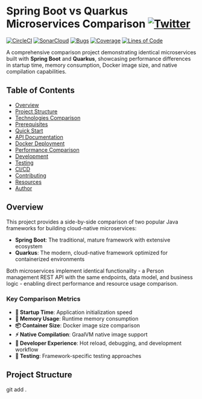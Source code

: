 # Spring Boot vs Quarkus Microservices Comparison [![Twitter](https://img.shields.io/twitter/follow/piotr_minkowski.svg?style=social&logo=twitter&label=Follow%20Me)](https://twitter.com/piotr_minkowski)

[![CircleCI](https://circleci.com/gh/piomin/sample-docker-microservice.svg?style=svg)](https://circleci.com/gh/piomin/sample-docker-microservice)
[![SonarCloud](https://sonarcloud.io/images/project_badges/sonarcloud-black.svg)](https://sonarcloud.io/dashboard?id=piomin_sample-docker-microservice)
[![Bugs](https://sonarcloud.io/api/project_badges/measure?project=piomin_sample-docker-microservice&metric=bugs)](https://sonarcloud.io/dashboard?id=piomin_sample-docker-microservice)
[![Coverage](https://sonarcloud.io/api/project_badges/measure?project=piomin_sample-docker-microservice&metric=coverage)](https://sonarcloud.io/dashboard?id=piomin_sample-docker-microservice)
[![Lines of Code](https://sonarcloud.io/api/project_badges/measure?project=piomin_sample-docker-microservice&metric=ncloc)](https://sonarcloud.io/dashboard?id=piomin_sample-docker-microservice)

A comprehensive comparison project demonstrating identical microservices built with **Spring Boot** and **Quarkus**, showcasing performance differences in startup time, memory consumption, Docker image size, and native compilation capabilities.

## Table of Contents

- [Overview](#overview)
- [Project Structure](#project-structure)
- [Technologies Comparison](#technologies-comparison)
- [Prerequisites](#prerequisites)
- [Quick Start](#quick-start)
- [API Documentation](#api-documentation)
- [Docker Deployment](#docker-deployment)
- [Performance Comparison](#performance-comparison)
- [Development](#development)
- [Testing](#testing)
- [CI/CD](#cicd)
- [Contributing](#contributing)
- [Resources](#resources)
- [Author](#author)

## Overview

This project provides a side-by-side comparison of two popular Java frameworks for building cloud-native microservices:

- **Spring Boot**: The traditional, mature framework with extensive ecosystem
- **Quarkus**: The modern, cloud-native framework optimized for containerized environments

Both microservices implement identical functionality - a Person management REST API with the same endpoints, data model, and business logic - enabling direct performance and resource usage comparison.

### Key Comparison Metrics

- **🚀 Startup Time**: Application initialization speed
- **💾 Memory Usage**: Runtime memory consumption
- **📦 Container Size**: Docker image size comparison
- **⚡ Native Compilation**: GraalVM native image support
- **🔧 Developer Experience**: Hot reload, debugging, and development workflow
- **🧪 Testing**: Framework-specific testing approaches

## Project Structure


git add .